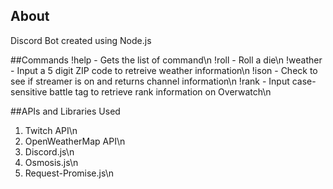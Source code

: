 ## About
Discord Bot created using Node.js

##Commands
!help - Gets the list of command\n
!roll - Roll a die\n
!weather <ZIP Code> - Input a 5 digit ZIP code to retreive weather information\n
!ison <Twitch Channel ID> - Check to see if streamer is on and returns channel information\n
!rank <Battle Tag> - Input case-sensitive battle tag to retrieve rank information on Overwatch\n

##APIs and Libraries Used
1) Twitch API\n
2) OpenWeatherMap API\n
3) Discord.js\n
4) Osmosis.js\n
5) Request-Promise.js\n
